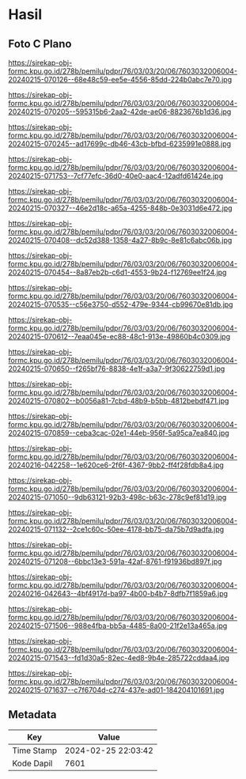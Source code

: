 # Hasil

## Foto C Plano

https://sirekap-obj-formc.kpu.go.id/278b/pemilu/pdpr/76/03/03/20/06/7603032006004-20240215-070126--68e48c59-ee5e-4556-85dd-224b0abc7e70.jpg

https://sirekap-obj-formc.kpu.go.id/278b/pemilu/pdpr/76/03/03/20/06/7603032006004-20240215-070205--595315b6-2aa2-42de-ae06-8823676b1d36.jpg

https://sirekap-obj-formc.kpu.go.id/278b/pemilu/pdpr/76/03/03/20/06/7603032006004-20240215-070245--ad17699c-db46-43cb-bfbd-6235991e0888.jpg

https://sirekap-obj-formc.kpu.go.id/278b/pemilu/pdpr/76/03/03/20/06/7603032006004-20240215-071753--7cf77efc-36d0-40e0-aac4-12adfd61424e.jpg

https://sirekap-obj-formc.kpu.go.id/278b/pemilu/pdpr/76/03/03/20/06/7603032006004-20240215-070327--46e2d18c-a65a-4255-848b-0e3031d6e472.jpg

https://sirekap-obj-formc.kpu.go.id/278b/pemilu/pdpr/76/03/03/20/06/7603032006004-20240215-070408--dc52d388-1358-4a27-8b9c-8e81c6abc06b.jpg

https://sirekap-obj-formc.kpu.go.id/278b/pemilu/pdpr/76/03/03/20/06/7603032006004-20240215-070454--8a87eb2b-c6d1-4553-9b24-f12769ee1f24.jpg

https://sirekap-obj-formc.kpu.go.id/278b/pemilu/pdpr/76/03/03/20/06/7603032006004-20240215-070535--c56e3750-d552-479e-9344-cb99670e81db.jpg

https://sirekap-obj-formc.kpu.go.id/278b/pemilu/pdpr/76/03/03/20/06/7603032006004-20240215-070612--7eaa045e-ec88-48c1-913e-49860b4c0309.jpg

https://sirekap-obj-formc.kpu.go.id/278b/pemilu/pdpr/76/03/03/20/06/7603032006004-20240215-070650--f265bf76-8838-4e1f-a3a7-9f30622759d1.jpg

https://sirekap-obj-formc.kpu.go.id/278b/pemilu/pdpr/76/03/03/20/06/7603032006004-20240215-070802--b0056a81-7cbd-48b9-b5bb-4812bebdf471.jpg

https://sirekap-obj-formc.kpu.go.id/278b/pemilu/pdpr/76/03/03/20/06/7603032006004-20240215-070859--ceba3cac-02e1-44eb-956f-5a95ca7ea840.jpg

https://sirekap-obj-formc.kpu.go.id/278b/pemilu/pdpr/76/03/03/20/06/7603032006004-20240216-042258--1e620ce6-2f6f-4367-9bb2-ff4f28fdb8a4.jpg

https://sirekap-obj-formc.kpu.go.id/278b/pemilu/pdpr/76/03/03/20/06/7603032006004-20240215-071050--9db63121-92b3-498c-b63c-278c9ef81d19.jpg

https://sirekap-obj-formc.kpu.go.id/278b/pemilu/pdpr/76/03/03/20/06/7603032006004-20240215-071132--2ce1c60c-50ee-4178-bb75-da75b7d9adfa.jpg

https://sirekap-obj-formc.kpu.go.id/278b/pemilu/pdpr/76/03/03/20/06/7603032006004-20240215-071208--6bbc13e3-591a-42af-8761-f91936bd897f.jpg

https://sirekap-obj-formc.kpu.go.id/278b/pemilu/pdpr/76/03/03/20/06/7603032006004-20240216-042643--4bf4917d-ba97-4b00-b4b7-8dfb7f1859a6.jpg

https://sirekap-obj-formc.kpu.go.id/278b/pemilu/pdpr/76/03/03/20/06/7603032006004-20240215-071506--988e4fba-bb5a-4485-8a00-21f2e13a465a.jpg

https://sirekap-obj-formc.kpu.go.id/278b/pemilu/pdpr/76/03/03/20/06/7603032006004-20240215-071543--fd1d30a5-82ec-4ed8-9b4e-285722cddaa4.jpg

https://sirekap-obj-formc.kpu.go.id/278b/pemilu/pdpr/76/03/03/20/06/7603032006004-20240215-071637--c7f6704d-c274-437e-ad01-184204101691.jpg


## Metadata

| Key        | Value               |
| ---------- | ------------------- |
| Time Stamp | 2024-02-25 22:03:42 |
| Kode Dapil | 7601                |



